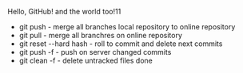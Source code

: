 Hello, GitHub! and the world too!11
* git push - merge all branches local repository to online repository
* git pull - merge all branchres on online repository 
* git reset --hard hash - roll to commit and delete next commits
* git push -f - push on server changed commits
* git clean -f - delete untracked files
done
